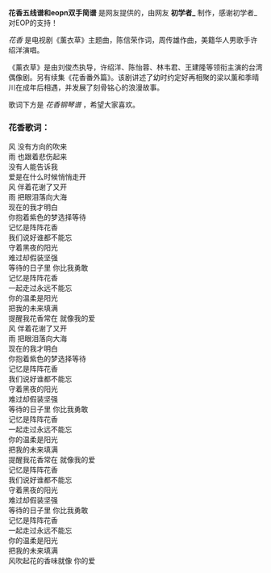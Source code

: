 

**花香五线谱和eopn双手简谱** 是网友提供的，由网友 **初学者_** 制作，感谢初学者_对EOP的支持！

_花香_ 是电视剧《薰衣草》主题曲，陈信荣作词，周传雄作曲，美籍华人男歌手许绍洋演唱。

《薰衣草》是由刘俊杰执导，许绍洋、陈怡蓉、林韦君、王建隆等领衔主演的台湾偶像剧。另有续集《花香番外篇》。该剧讲述了幼时约定好再相聚的梁以薰和季晴川在成年后相遇，并发展了刻骨铭心的浪漫故事。

歌词下方是 _花香钢琴谱_ ，希望大家喜欢。

### 花香歌词：

风 没有方向的吹来  
雨 也跟着悲伤起来  
没有人能告诉我  
爱是在什么时候悄悄走开  
风 伴着花谢了又开  
雨 把眼泪落向大海  
现在的我才明白  
你抱着紫色的梦选择等待  
记忆是阵阵花香  
我们说好谁都不能忘  
守着黑夜的阳光  
难过却假装坚强  
等待的日子里 你比我勇敢  
记忆是阵阵花香  
一起走过永远不能忘  
你的温柔是阳光  
把我的未来填满  
提醒我花香常在 就像我的爱  
风 伴着花谢了又开  
雨 把眼泪落向大海  
现在的我才明白  
你抱着紫色的梦选择等待  
记忆是阵阵花香  
我们说好谁都不能忘  
守着黑夜的阳光  
难过却假装坚强  
等待的日子里 你比我勇敢  
记忆是阵阵花香  
一起走过永远不能忘  
你的温柔是阳光  
把我的未来填满  
提醒我花香常在 就像我的爱  
记忆是阵阵花香  
我们说好谁都不能忘  
守着黑夜的阳光  
难过却假装坚强  
等待的日子里 你比我勇敢  
记忆是阵阵花香  
一起走过永远不能忘  
你的温柔是阳光  
把我的未来填满  
风吹起花的香味就像 你的爱

